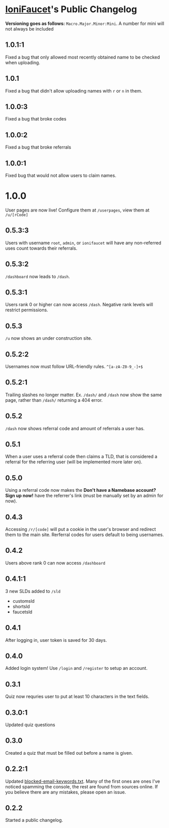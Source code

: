 # [IoniFaucet](http://faucet.ionibyte.com/)'s Public Changelog

**Versioning goes as follows:** ``Macro.Major.Minor:Mini``.
A number for mini will not always be included

## 1.0.1:1
Fixed a bug that only allowed most recently obtained name to be checked when uploading.

## 1.0.1
Fixed a bug that didn't allow uploading names with ``r`` or ``n`` in them.

## 1.0.0:3
Fixed a bug that broke codes

## 1.0.0:2
Fixed a bug that broke referrals

## 1.0.0:1
Fixed bug that would not allow users to claim names.

# 1.0.0
User pages are now live! Configure them at ``/userpages``, view them at ``/u/[rCode]``

## 0.5.3:3
Users with username ``root``, ``admin``, or ``ionifaucet`` will have any non-referred uses count towards their referrals.

## 0.5.3:2
``/dashboard`` now leads to ``/dash``.

## 0.5.3:1
Users rank 0 or higher can now access ``/dash``. Negative rank levels will restrict permissions.

## 0.5.3
``/u`` now shows an under construction site.

## 0.5.2:2
Usernames now must follow URL-friendly rules. ``^[a-zA-Z0-9_-]+$``

## 0.5.2:1
Trailing slashes no longer matter.
Ex. ``/dash/`` and ``/dash`` now show the same page, rather than ``/dash/`` returning a 404 error.

## 0.5.2
``/dash`` now shows referral code and amount of referrals a user has.

## 0.5.1
When a user uses a referral code then claims a TLD, that is considered a referral for the referring user (will be implemented more later on).

## 0.5.0
Using a referral code now makes the **Don't have a Namebase account? Sign up now!** have the referrer's link (must be manually set by an admin for now).

## 0.4.3
Accessing ``/r/[code]`` will put a cookie in the user's browser and redirect them to the main site. Rerferral codes for users default to being usernames.

## 0.4.2
Users above rank 0 can now access ``/dashboard``

## 0.4.1:1
3 new SLDs added to ``/sld``
- customsld
- shortsld
- faucetsld

## 0.4.1
After logging in, user token is saved for 30 days.

## 0.4.0
Added login system! Use ``/login`` and ``/register`` to setup an account.

## 0.3.1
Quiz now requries user to put at least 10 characters in the text fields.

## 0.3.0:1
Updated quiz questions

## 0.3.0
Created a quiz that must be filled out before a name is given.

## 0.2.2:1
Updated [blocked-email-keywords.txt](blocked-email-keywords.txt). Many of the first ones are ones I've noticed spamming the console, the rest are found from sources online. If you believe there are any mistakes, please open an issue.

## 0.2.2
Started a public changelog.
